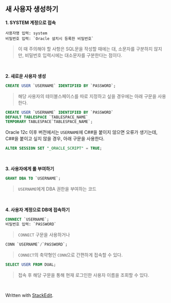 ## 새 사용자 생성하기


**1. SYSTEM 계정으로 접속** 
```
사용자명 입력: system
비밀번호 입력: `Oracle 설치시 등록한 비밀번호`
```
>이 때 주의해야 할 사항은 SQL문을 작성할 때에는 대, 소문자를 구분하지 않지만, 비밀번호 입력시에는 대소문자를 구분한다는 점이다.

<BR/>

**2. 새로운 사용자 생성**
```SQL
CREATE USER `USERNAME` IDENTIFIED BY `PASSWORD`;
```
>해당 사용자의 테이블스페이스를 따로 지정하고 싶을 경우에는 아래 구문을 사용한다.
 ```SQL
 CREATE USER `USERNAME` IDENTIFIED BY `PASSWORD`
 DEFAULT TABLESPACE `TABLESPACE_NAME`
 TEMPORARY TABLESPACE`TABLESPACE_NAME`;
```
Oracle 12c 이후 버전에서는 `USERNAME`에 C##을 붙이지 않으면 오류가 생기는데, C##을 붙이고 싶지 않을 경우, 아래 구문을 사용한다.
```SQL
ALTER SESSION SET "_ORACLE_SCRIPT" = TRUE;
```


<BR/>

**3. 사용자에게 롤 부여하기**
```sql
GRANT DBA TO `USERNAME`;
```
>`USERNAME`에게 DBA 권한을 부여하는 코드
>
<BR/>

**4. 사용자 계정으로 DB에 접속하기**
```SQL
CONNECT `USERNAME`;
비밀번호 입력: `PASSWORD`
```
>`CONNECT` 구문을 사용하거나
```SQL
CONN `USERNAME`/`PASSWORD`;
```
>`CONNECT`의 축약형인 `CONN`으로 간편하게 접속할 수 있다.
```SQL
SELECT USER FROM DUAL;
```
>접속 후 해당 구문을 통해 현재 로그인한 사용자 이름을 조회할 수 있다.

<BR/>

Written with [StackEdit](https://stackedit.io/).
<!--stackedit_data:
eyJoaXN0b3J5IjpbMTU3MDUzMDk2Niw5MzU3NDQ1NjYsNzEzNz
Q3Njg2XX0=
-->